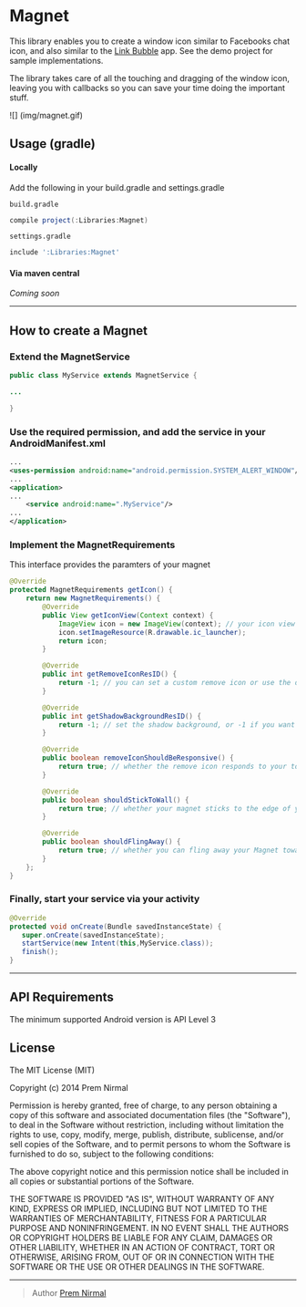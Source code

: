 # Magnet

This library enables you to create a window icon similar to Facebooks chat icon, and also similar to the [Link Bubble](https://play.google.com/store/apps/details?id=com.linkbubble.playstore&hl=en) app.
See the demo project for sample implementations.

The library takes care of all the touching and dragging of the window icon, leaving you with callbacks so you can save your time
doing the important stuff.

![] (img/magnet.gif)

## Usage (gradle)

#### Locally
Add the following in your build.gradle and settings.gradle

`build.gradle`

``` groovy
compile project(:Libraries:Magnet)
```

`settings.gradle`

``` groovy
include ':Libraries:Magnet'
```

#### Via maven central
*Coming soon*

---

## How to create a Magnet

### Extend the MagnetService

``` java
public class MyService extends MagnetService {

...

}

```

### Use the required permission, and add the service in your AndroidManifest.xml

``` xml
...
<uses-permission android:name="android.permission.SYSTEM_ALERT_WINDOW"/>
...
<application>
...
    <service android:name=".MyService"/>
...
</application>
```

### Implement the MagnetRequirements

This interface provides the paramters of your  magnet

``` java
@Override
protected MagnetRequirements getIcon() {
    return new MagnetRequirements() {
        @Override
        public View getIconView(Context context) {
            ImageView icon = new ImageView(context); // your icon view can be any view
            icon.setImageResource(R.drawable.ic_launcher);
            return icon;
        }

        @Override
        public int getRemoveIconResID() {
            return -1; // you can set a custom remove icon or use the default one
        }

        @Override
        public int getShadowBackgroundResID() {
            return -1; // set the shadow background, or -1 if you want the default one
        }

        @Override
        public boolean removeIconShouldBeResponsive() {
            return true; // whether the remove icon responds to your touches
        }

        @Override
        public boolean shouldStickToWall() {
            return true; // whether your magnet sticks to the edge of your screen when you release it
        }

        @Override
        public boolean shouldFlingAway() {
            return true; // whether you can fling away your Magnet towards the bottom of the screen
        }
    };
}
```

### Finally, start your service via your activity

``` java
@Override
protected void onCreate(Bundle savedInstanceState) {
   super.onCreate(savedInstanceState);
   startService(new Intent(this,MyService.class));
   finish();
}
```

---

## API Requirements

The minimum supported Android version is API Level 3

## License

The MIT License (MIT)

Copyright (c) 2014 Prem Nirmal

Permission is hereby granted, free of charge, to any person obtaining a copy
of this software and associated documentation files (the "Software"), to deal
in the Software without restriction, including without limitation the rights
to use, copy, modify, merge, publish, distribute, sublicense, and/or sell
copies of the Software, and to permit persons to whom the Software is
furnished to do so, subject to the following conditions:

The above copyright notice and this permission notice shall be included in
all copies or substantial portions of the Software.

THE SOFTWARE IS PROVIDED "AS IS", WITHOUT WARRANTY OF ANY KIND, EXPRESS OR
IMPLIED, INCLUDING BUT NOT LIMITED TO THE WARRANTIES OF MERCHANTABILITY,
FITNESS FOR A PARTICULAR PURPOSE AND NONINFRINGEMENT. IN NO EVENT SHALL THE
AUTHORS OR COPYRIGHT HOLDERS BE LIABLE FOR ANY CLAIM, DAMAGES OR OTHER
LIABILITY, WHETHER IN AN ACTION OF CONTRACT, TORT OR OTHERWISE, ARISING FROM,
OUT OF OR IN CONNECTION WITH THE SOFTWARE OR THE USE OR OTHER DEALINGS IN
THE SOFTWARE.

---

> Author
> [Prem Nirmal](https://twitter.com/premnirmal88)
